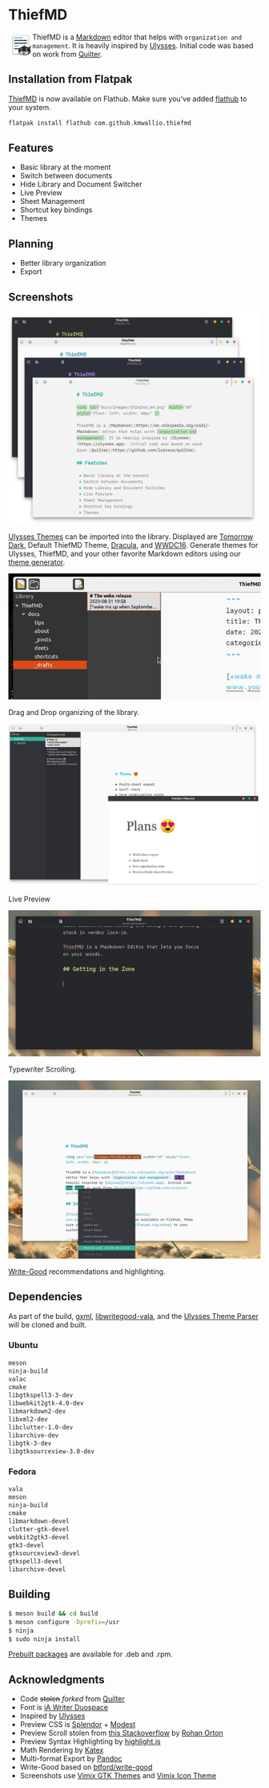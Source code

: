 # ThiefMD

<img src="docs/images/thiefmd_64.png" width="48" style="float: left; width: 48px" />

ThiefMD is a [Markdown](https://en.wikipedia.org/wiki/Markdown) editor that helps with `organization and management`. It is heavily inspired by [Ulysses](https://ulysses.app). Initial code was based on work from [Quilter](https://github.com/lainsce/quilter).

## Installation from Flatpak

[ThiefMD](https://flathub.org/apps/details/com.github.kmwallio.thiefmd) is now available on Flathub. Make sure you've added [flathub](https://flatpak.org/setup) to your system.

```bash
flatpak install flathub com.github.kmwallio.thiefmd
```

## Features

 * Basic library at the moment
 * Switch between documents
 * Hide Library and Document Switcher
 * Live Preview
 * Sheet Management
 * Shortcut key bindings
 * Themes

## Planning

 * Better library organization
 * Export

## Screenshots

![](docs/images/thief_styles.png)

[Ulysses Themes](https://styles.ulysses.app/themes) can be imported into the library. Displayed are [Tomorrow Dark](https://styles.ulysses.app/themes/tomorrow-qyp), Default ThiefMD Theme, [Dracula](https://styles.ulysses.app/themes/dracula-ZwJ), and [WWDC16](https://styles.ulysses.app/themes/wwdc16-04B). Generate themes for Ulysses, ThiefMD, and your other favorite Markdown editors using our [theme generator](https://github.com/ThiefMD/theme-generator).

![](docs/images/drag_n_drop_sheets.gif)

Drag and Drop organizing of the library.

![](docs/images/preview.png)

Live Preview

![](docs/images/typewriter_scrolling.gif)

Typewriter Scrolling.

![](docs/images/thiefmd-write-good.png)

[Write-Good](https://github.com/ThiefMD/libwritegood-vala) recommendations and highlighting.

## Dependencies

As part of the build, [gxml](https://gitlab.gnome.org/GNOME/gxml), [libwritegood-vala](https://github.com/ThiefMD/libwritegood-vala), and the [Ulysses Theme Parser](https://github.com/TwiRp/ultheme-vala) will be cloned and built.

### Ubuntu

```
meson
ninja-build
valac
cmake
libgtkspell3-3-dev
libwebkit2gtk-4.0-dev
libmarkdown2-dev
libxml2-dev
libclutter-1.0-dev
libarchive-dev
libgtk-3-dev
libgtksourceview-3.0-dev
```

### Fedora

```
vala
meson
ninja-build
cmake
libmarkdown-devel
clutter-gtk-devel
webkit2gtk3-devel
gtk3-devel
gtksourceview3-devel
gtkspell3-devel
libarchive-devel
```

## Building

```bash
$ meson build && cd build
$ meson configure -Dprefix=/usr
$ ninja
$ sudo ninja install
```

[Prebuilt packages](https://github.com/kmwallio/ThiefMD/releases) are available for .deb and .rpm.

## Acknowledgments

* Code <s>stolen</s> *forked* from [Quilter](https://github.com/lainsce/quilter)
* Font is [iA Writer Duospace](https://github.com/iaolo/iA-Fonts)
* Inspired by [Ulysses](https://ulysses.app)
* Preview CSS is [Splendor](http://markdowncss.github.io/splendor) + [Modest](http://markdowncss.github.io/modest)
* Preview Scroll stolen from [this Stackoverflow](https://stackoverflow.com/questions/8922107/javascript-scrollintoview-middle-alignment) by [Rohan Orton](https://stackoverflow.com/users/2800005/rohan-orton)
* Preview Syntax Highlighting by [highlight.js](https://highlightjs.org)
* Math Rendering by [Katex](https://katex.org)
* Multi-format Export by [Pandoc](https://pandoc.org)
* Write-Good based on [btford/write-good](https://github.com/btford/write-good)
* Screenshots use [Vimix GTK Themes](https://github.com/vinceliuice/vimix-gtk-themes) and [Vimix Icon Theme](https://github.com/vinceliuice/vimix-icon-theme)